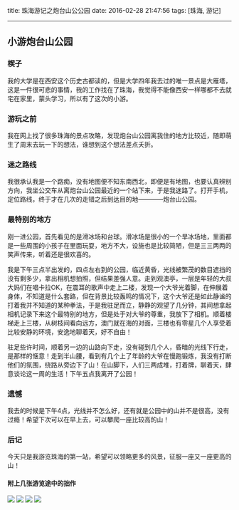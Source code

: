 title: 珠海游记之炮台山公公园
date: 2016-02-28 21:47:56
tags: [珠海, 游记]

---
## 小游炮台山公园
### 楔子
我的大学是在西安这个历史古都读的，但是大学四年我去过的唯一景点是大雁塔，这是一件很可悲的事情，我的工作找在了珠海，我觉得不能像西安一样哪都不去就宅在家里，蒙头学习，所以有了这次的小游。
### 游玩之前
我在网上找了很多珠海的景点攻略，发现炮台山公园离我住的地方比较近，随即萌生了周末去玩一下的想法，谁想到这个想法差点夭折。
### 迷之路线
我很承认我是一个路痴，没有地图便不知东南西北，即便是有地图，也要认真辨别方向，我坐公交车从离炮台山公园最近的一个站下来，于是我迷路了。打开手机，定位路线，终于才在几次的走错之后到达目的地————炮台山公园。
### 最特别的地方
刚一进公园，首先看见的是滑冰场和台球。滑冰场是很小的一个旱冰场地，里面都是一些周围的小孩子在里面玩耍，地方不大，设施也是比较简陋，但是三三两两的笑声传来，听着还是很欢喜的。

我是下午三点半出发的，四点左右到的公园，临近黄昏，光线被繁茂的数目遮挡的没有剩多少，拿出相机想拍照，但结果差强人意。走到观澳亭，一层是年轻的大叔大妈们在唱卡拉OK，在震耳的歌声中走上二楼，发现一个大爷光着脚，在伸展着身体，不知道是什么套路，但在背景比较轰鸣的情况下，这个大爷还是如此静谧的打着我并不知道的某种拳法，于是我驻足而立，静静的观望了几分钟，其间想拿起相机记录下来这个最特别的地方，但是处于对大爷的尊重，我放下了相机。顺着楼梯走上三楼，从树枝间看向远方，澳门就在海的对面，三楼也有零星几个人享受着比较安静的环境，安逸地聊着天，好不自由！

驻足些许时间，顺着另一边的山路向下走，没有碰到几个人，昏暗的光线下行走，是那样的惬意！走到半山腰，看到有几个上了年龄的大爷在慢跑锻炼，我没有打断他们的氛围，绕路从旁边下了山！在山脚下，人们三两成堆，打着牌，聊着天，肆意谈论这一周的生活！下午五点我离开了公园！

### 遗憾
我去的时候是下午4点，光线并不怎么好，还有就是公园中的山并不是很高，没有过瘾！希望下次可以在早上去，可以攀爬一座比较高的山！

### 后记
今天只是我游览珠海的第一站，希望可以领略更多的风景，征服一座又一座更高的山！

#### 附上几张游览途中的拙作
![](http://cdn.sinacloud.net/austin-img/image/0024.png)
![](http://cdn.sinacloud.net/austin-img/image/0035.png)
![](http://cdn.sinacloud.net/austin-img/image/0037.png)
![](http://cdn.sinacloud.net/austin-img/image/0053.png)
